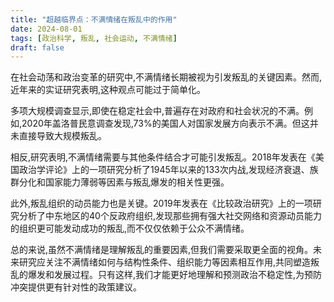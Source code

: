 ```yaml
---
title: "超越临界点：不满情绪在叛乱中的作用"
date: 2024-08-01
tags: [政治科学, 叛乱, 社会运动, 不满情绪]
draft: false
---
```


在社会动荡和政治变革的研究中,不满情绪长期被视为引发叛乱的关键因素。然而,近年来的实证研究表明,这种观点可能过于简单化。

多项大规模调查显示,即使在稳定社会中,普遍存在对政府和社会状况的不满。例如,2020年盖洛普民意调查发现,73%的美国人对国家发展方向表示不满。但这并未直接导致大规模叛乱。

相反,研究表明,不满情绪需要与其他条件结合才可能引发叛乱。2018年发表在《美国政治学评论》上的一项研究分析了1945年以来的133次内战,发现经济衰退、族群分化和国家能力薄弱等因素与叛乱爆发的相关性更强。

此外,叛乱组织的动员能力也是关键。2019年发表在《比较政治研究》上的一项研究分析了中东地区的40个反政府组织,发现那些拥有强大社交网络和资源动员能力的组织更可能发动成功的叛乱,而不仅仅依赖于公众不满情绪。

总的来说,虽然不满情绪是理解叛乱的重要因素,但我们需要采取更全面的视角。未来研究应关注不满情绪如何与结构性条件、组织能力等因素相互作用,共同塑造叛乱的爆发和发展过程。只有这样,我们才能更好地理解和预测政治不稳定性,为预防冲突提供更有针对性的政策建议。